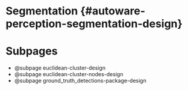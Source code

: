 Segmentation {#autoware-perception-segmentation-design}
============

# Subpages

- @subpage euclidean-cluster-design
- @subpage euclidean-cluster-nodes-design
- @subpage ground_truth_detections-package-design
